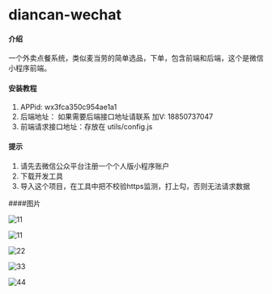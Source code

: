 # diancan-wechat

#### 介绍
一个外卖点餐系统，类似麦当劳的简单选品，下单，包含前端和后端，这个是微信小程序前端。




#### 安装教程

1. APPid: wx3fca350c954ae1a1
2. 后端地址： 如果需要后端接口地址请联系 加V: 18850737047
3. 前端请求接口地址：存放在 utils/config.js

#### 提示
1. 请先去微信公众平台注册一个个人版小程序账户
2. 下载开发工具
3. 导入这个项目，在工具中把不校验https监测，打上勾，否则无法请求数据

####图片

![11](https://img-blog.csdnimg.cn/7bc3f8e80ec74570a9280d9b003b176d.png?x-oss-process=image/watermark,type_d3F5LXplbmhlaQ,shadow_50,text_Q1NETiBAa2V2aW4ubGl1,size_11,color_FFFFFF,t_70,g_se,x_16#pic_center"11")

![11](https://img-blog.csdnimg.cn/f12c50a675b5430b98f30eba83c76654.png?x-oss-process=image/watermark,type_d3F5LXplbmhlaQ,shadow_50,text_Q1NETiBAa2V2aW4ubGl1,size_11,color_FFFFFF,t_70,g_se,x_16#pic_center"11")

![22](https://img-blog.csdnimg.cn/2fd2b365cd3b4bb59ae499a32c0ac32d.png?x-oss-process=image/watermark,type_d3F5LXplbmhlaQ,shadow_50,text_Q1NETiBAa2V2aW4ubGl1,size_11,color_FFFFFF,t_70,g_se,x_16#pic_center"11")

![33](https://img-blog.csdnimg.cn/116dd2faec75429e9d31b9deb820aa47.png?x-oss-process=image/watermark,type_d3F5LXplbmhlaQ,shadow_50,text_Q1NETiBAa2V2aW4ubGl1,size_11,color_FFFFFF,t_70,g_se,x_16#pic_center"11")

![44](https://img-blog.csdnimg.cn/d79a06c4e8814ef4bdfd3faed253702d.png?x-oss-process=image/watermark,type_d3F5LXplbmhlaQ,shadow_50,text_Q1NETiBAa2V2aW4ubGl1,size_11,color_FFFFFF,t_70,g_se,x_16#pic_center"11")



